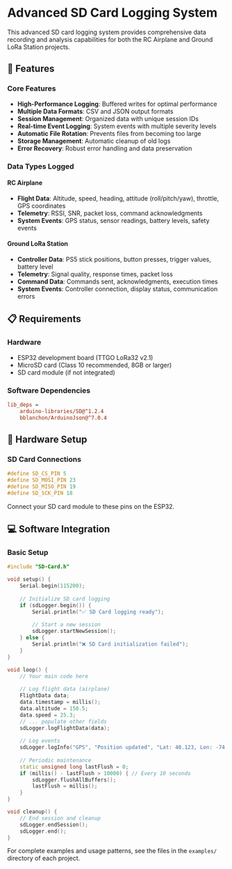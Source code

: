 # Advanced SD Card Logging System

This advanced SD card logging system provides comprehensive data recording and analysis capabilities for both the RC Airplane and Ground LoRa Station projects.

## 🚀 Features

### Core Features
- **High-Performance Logging**: Buffered writes for optimal performance
- **Multiple Data Formats**: CSV and JSON output formats
- **Session Management**: Organized data with unique session IDs
- **Real-time Event Logging**: System events with multiple severity levels
- **Automatic File Rotation**: Prevents files from becoming too large
- **Storage Management**: Automatic cleanup of old logs
- **Error Recovery**: Robust error handling and data preservation

### Data Types Logged

#### RC Airplane
- **Flight Data**: Altitude, speed, heading, attitude (roll/pitch/yaw), throttle, GPS coordinates
- **Telemetry**: RSSI, SNR, packet loss, command acknowledgments
- **System Events**: GPS status, sensor readings, battery levels, safety events

#### Ground LoRa Station  
- **Controller Data**: PS5 stick positions, button presses, trigger values, battery level
- **Telemetry**: Signal quality, response times, packet loss
- **Command Data**: Commands sent, acknowledgments, execution times
- **System Events**: Controller connection, display status, communication errors

## 📋 Requirements

### Hardware
- ESP32 development board (TTGO LoRa32 v2.1)
- MicroSD card (Class 10 recommended, 8GB or larger)
- SD card module (if not integrated)

### Software Dependencies
```ini
lib_deps = 
    arduino-libraries/SD@^1.2.4
    bblanchon/ArduinoJson@^7.0.4
```

## 🔧 Hardware Setup

### SD Card Connections
```cpp
#define SD_CS_PIN 5
#define SD_MOSI_PIN 23
#define SD_MISO_PIN 19  
#define SD_SCK_PIN 18
```

Connect your SD card module to these pins on the ESP32.

## 💻 Software Integration

### Basic Setup

```cpp
#include "SD-Card.h"

void setup() {
    Serial.begin(115200);
    
    // Initialize SD card logging
    if (sdLogger.begin()) {
        Serial.println("✅ SD Card logging ready");
        
        // Start a new session
        sdLogger.startNewSession();
    } else {
        Serial.println("❌ SD Card initialization failed");
    }
}

void loop() {
    // Your main code here
    
    // Log flight data (airplane)
    FlightData data;
    data.timestamp = millis();
    data.altitude = 150.5;
    data.speed = 25.3;
    // ... populate other fields
    sdLogger.logFlightData(data);
    
    // Log events
    sdLogger.logInfo("GPS", "Position updated", "Lat: 40.123, Lon: -74.456");
    
    // Periodic maintenance
    static unsigned long lastFlush = 0;
    if (millis() - lastFlush > 10000) { // Every 10 seconds
        sdLogger.flushAllBuffers();
        lastFlush = millis();
    }
}

void cleanup() {
    // End session and cleanup
    sdLogger.endSession();
    sdLogger.end();
}
```

For complete examples and usage patterns, see the files in the `examples/` directory of each project.
